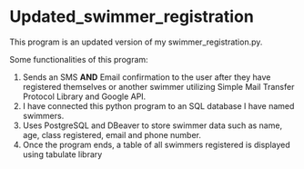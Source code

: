 # Updated_swimmer_registration

This program is an updated version of my swimmer_registration.py.

Some functionalities of this program:
1. Sends an SMS **AND** Email confirmation to the user after they have registered themselves or another swimmer utilizing Simple Mail Transfer Protocol Library and Google API.
2. I have connected this python program to an SQL database I have named swimmers.
3. Uses PostgreSQL and DBeaver to store swimmer data such as name, age, class registered, email and phone number.
4. Once the program ends, a table of all swimmers registered is displayed using tabulate library 
